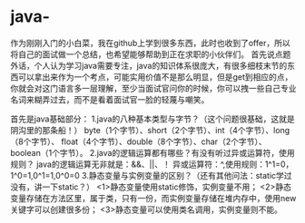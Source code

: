 ﻿# java-
作为刚刚入门的小白菜，我在github上学到很多东西，此时也收到了offer，所以将自己的面试做一个总结，也希望能够帮助到正在求职的小伙伴们。
首先说点题外话，个人认为学习java需要专注，java的知识体系很庞大，有很多细枝末节的东西可以拿出来作为一个考点，可能实用价值不是那么明显，但是get到相应的点，你就会对这门语言多一层理解，至少当面试官问你的时候，你可以拽一些自己专业名词来糊弄过去，而不是看着面试官一脸的轻蔑与嘲笑。


首先是java基础部分：
1.java的八种基本类型与字节？（这个问题很基础，这就是阴沟里的那条船！）
  byte（1个字节）、short（2个字节）、int（4个字节）、long（8个字节）、
  float（4个字节）、double（8个字节）、char（2个字节）、boolean（1个字节）。
2.java的逻辑运算都有哪些？有没有听过异或运算符，使用规则？
  java的逻辑运算无非就是：&&、||、！
  异或运算符：^,使用规则：1^1=0，1^0=1,0^1=1,0^0=0
3.静态变量与实例变量的区别？（还有其他问法：static学过没有，讲一下static？）
  <1>静态变量使用static修饰，实例变量不用；
  <2>静态变量存储在方法区里，属于类，只有一份，而实例变量存储在堆内存中，使用new关键字可以创建很多份；
  <3>静态变量可以使用类名调用，实例变量则不能。
